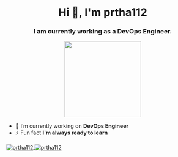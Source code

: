 <h1 align="center">Hi 👋, I'm prtha112</h1>
<h3 align="center">I am currently working as a DevOps Engineer.</h3>
<p align="center">
  <img height="200" src="https://i.pinimg.com/originals/8a/4b/29/8a4b2951790bfa8a9ea10b0b016828e5.gif"/>
</p>

- 🔭 I’m currently working on **DevOps Engineer**
- ⚡ Fun fact **I'm always ready to learn**

<a href="https://github.com/thepiyushmalhotra">
<img align="center" src="https://github-readme-stats.vercel.app/api?username=prtha112&theme=noctis_minimus&show_icons=true&locale=en" alt="prtha112" />
<img align="center" src="https://github-readme-streak-stats.herokuapp.com/?user=prtha112&" alt="prtha112" />
</a>
